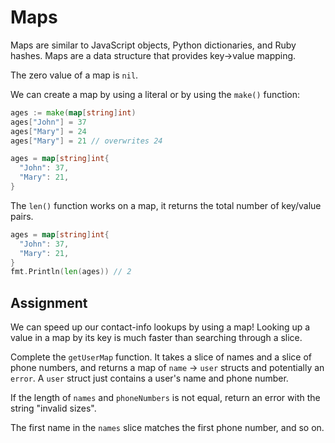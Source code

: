 # Maps

Maps are similar to JavaScript objects, Python dictionaries, and Ruby hashes. Maps are a data structure that provides key->value mapping.

The zero value of a map is `nil`.

We can create a map by using a literal or by using the `make()` function:

```go
ages := make(map[string]int)
ages["John"] = 37
ages["Mary"] = 24
ages["Mary"] = 21 // overwrites 24
```

```go
ages = map[string]int{
  "John": 37,
  "Mary": 21,
}
```

The `len()` function works on a map, it returns the total number of key/value pairs.

```go
ages = map[string]int{
  "John": 37,
  "Mary": 21,
}
fmt.Println(len(ages)) // 2
```

## Assignment

We can speed up our contact-info lookups by using a map! Looking up a value in a map by its key is much faster than searching through a slice.

Complete the `getUserMap` function. It takes a slice of names and a slice of phone numbers, and returns a map of `name` -> `user` structs and potentially an `error`. A `user` struct just contains a user's name and phone number.

If the length of `names` and `phoneNumbers` is not equal, return an error with the string "invalid sizes".

The first name in the `names` slice matches the first phone number, and so on.
